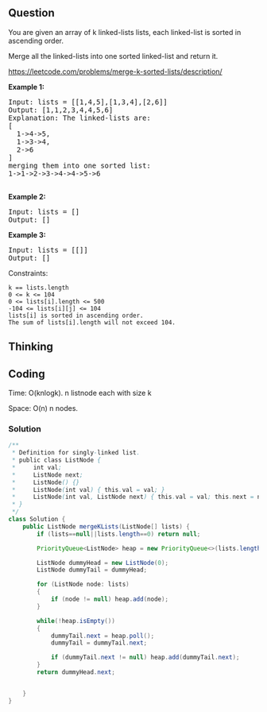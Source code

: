 ## Question
You are given an array of k linked-lists lists, each linked-list is sorted in ascending order.

Merge all the linked-lists into one sorted linked-list and return it.

https://leetcode.com/problems/merge-k-sorted-lists/description/

**Example 1:**
<pre>
Input: lists = [[1,4,5],[1,3,4],[2,6]]
Output: [1,1,2,3,4,4,5,6]
Explanation: The linked-lists are:
[
  1->4->5,
  1->3->4,
  2->6
]
merging them into one sorted list:
1->1->2->3->4->4->5->6

</pre>

**Example 2:**
<pre>
Input: lists = []
Output: []
</pre>

**Example 3:**
<pre>
Input: lists = [[]]
Output: []
</pre>

Constraints:

    k == lists.length
    0 <= k <= 104
    0 <= lists[i].length <= 500
    -104 <= lists[i][j] <= 104
    lists[i] is sorted in ascending order.
    The sum of lists[i].length will not exceed 104.




## Thinking

## Coding
Time: O(knlogk). n listnode each with size k

Space: O(n) n nodes.

### Solution
```java
/**
 * Definition for singly-linked list.
 * public class ListNode {
 *     int val;
 *     ListNode next;
 *     ListNode() {}
 *     ListNode(int val) { this.val = val; }
 *     ListNode(int val, ListNode next) { this.val = val; this.next = next; }
 * }
 */
class Solution {
    public ListNode mergeKLists(ListNode[] lists) {
        if (lists==null||lists.length==0) return null;

        PriorityQueue<ListNode> heap = new PriorityQueue<>(lists.length, (a,b)-> a.val-b.val);

        ListNode dummyHead = new ListNode(0);
        ListNode dummyTail = dummyHead;

        for (ListNode node: lists)
        {
            if (node != null) heap.add(node);
        }

        while(!heap.isEmpty())
        {
            dummyTail.next = heap.poll();
            dummyTail = dummyTail.next;

            if (dummyTail.next != null) heap.add(dummyTail.next);
        }
        return dummyHead.next;


    }
}
```
